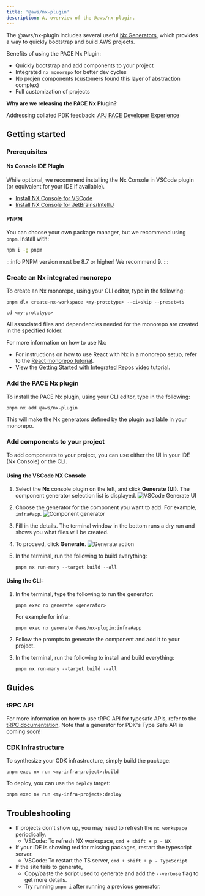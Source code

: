```yaml
---
title: '@aws/nx-plugin'
description: A, overview of the @aws/nx-plugin.
---
```


The @aws/nx-plugin includes several useful [Nx Generators](https://nx.dev/features/generate-code), which provides a way to quickly bootstrap and build AWS projects.

Benefits of using the PACE Nx Plugin:

- Quickly bootstrap and add components to your project
- Integrated `nx monorepo` for better dev cycles
- No projen components (customers found this layer of abstraction complex)
- Full customization of projects

**Why are we releasing the PACE Nx Plugin?**

Addressing collated PDK feedback: [APJ PACE Developer Experience](https://quip-amazon.com/bXVHAYgO6IxM/APJ-PACE-Developer-Experience)

## Getting started

### Prerequisites

#### Nx Console IDE Plugin

While optional, we recommend installing the Nx Console in VSCode plugin (or equivalent for your IDE if available).

- [Install NX Console for VSCode](https://marketplace.visualstudio.com/items?itemName=nrwl.angular-console)
- [Install NX Console for JetBrains/IntelliJ](https://plugins.jetbrains.com/plugin/21060-nx-console)

#### PNPM

You can choose your own package manager, but we recommend using `pnpm`. Install with:

```bash
npm i -g pnpm
```

:::info
PNPM version must be 8.7 or higher! We recommend 9.
:::

### Create an Nx integrated monorepo

To create an Nx monorepo, using your CLI editor, type in the following:

```
pnpm dlx create-nx-workspace <my-prototype> --ci=skip --preset=ts

cd <my-prototype>
```

All associated files and dependencies needed for the monorepo are created in the specified folder.

For more information on how to use Nx:

- For instructions on how to use React with Nx in a monorepo setup, refer to the [React monorepo tutorial](https://nx.dev/getting-started/tutorials/react-monorepo-tutorial).
- View the [Getting Started with Integrated Repos](https://www.youtube.com/watch?v=weZ7NAzB7PM) video tutorial.

### Add the PACE Nx plugin

To install the PACE Nx plugin, using your CLI editor, type in the following:

```
pnpm nx add @aws/nx-plugin
```

This will make the Nx generators defined by the plugin available in your monorepo.

### Add components to your project

To add components to your project, you can use either the UI in your IDE (Nx Console) or the CLI.

#### Using the VSCode NX Console

1. Select the **Nx** console plugin on the left, and click **Generate (UI)**. The component generator selection list is displayed.
   ![VSCode Generate UI](/img/nx-generate-ui.png)
2. Choose the generator for the component you want to add. For example, `infra#app`.
   ![Component generator](/img/nx-component-generator.png)
3. Fill in the details. The terminal window in the bottom runs a dry run and shows you what files will be created.
4. To proceed, click **Generate**.
   ![Generate action](/img/nx-infra-app-generate.png)

5. In the terminal, run the following to build everything:

   ```
   pnpm nx run-many --target build --all
   ```

#### Using the CLI:

1. In the terminal, type the following to run the generator:

   ```
   pnpm exec nx generate <generator>
   ```

   For example for infra:

   ```
   pnpm exec nx generate @aws/nx-plugin:infra#app
   ```

2. Follow the prompts to generate the component and add it to your project.

3. In the terminal, run the following to install and build everything:

   ```
   pnpm nx run-many --target build --all
   ```

## Guides

### tRPC API

For more information on how to use tRPC API for typesafe APIs, refer to the [tRPC documentation](https://trpc.io/). Note that a generator for PDK's Type Safe API is coming soon!

### CDK Infrastructure

To synthesize your CDK infrastructure, simply build the package:

```
pnpm exec nx run <my-infra-project>:build
```

To deploy, you can use the `deploy` target:

```
pnpm exec nx run <my-infra-project>:deploy
```

## Troubleshooting

- If projects don't show up, you may need to refresh the `nx workspace` periodically.
  - VSCode: To refresh NX workspace, `cmd + shift + p → NX`
- If your IDE is showing red for missing packages, restart the typescript server.
  - VSCode: To restart the TS server, `cmd + shift + p → TypeScript`
- If the site fails to generate,
  - Copy/paste the script used to generate and add the `--verbose` flag to get more details.
  - Try running `pnpm i` after running a previous generator.
